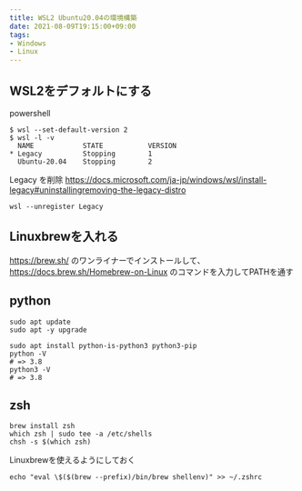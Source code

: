 ```yaml
---
title: WSL2 Ubuntu20.04の環境構築
date: 2021-08-09T19:15:00+09:00
tags:
- Windows
- Linux
---
```


## WSL2をデフォルトにする

powershell

````shell
$ wsl --set-default-version 2
$ wsl -l -v
  NAME            STATE           VERSION
* Legacy          Stopping        1
  Ubuntu-20.04    Stopping        2
````

Legacy を削除
<https://docs.microsoft.com/ja-jp/windows/wsl/install-legacy#uninstallingremoving-the-legacy-distro>

````shell
wsl --unregister Legacy
````

## Linuxbrewを入れる

<https://brew.sh/> のワンライナーでインストールして、
<https://docs.brew.sh/Homebrew-on-Linux> のコマンドを入力してPATHを通す

## python

````shell
sudo apt update
sudo apt -y upgrade

sudo apt install python-is-python3 python3-pip
python -V
# => 3.8
python3 -V
# => 3.8
````

## zsh

````shell
brew install zsh
which zsh | sudo tee -a /etc/shells
chsh -s $(which zsh)
````

Linuxbrewを使えるようにしておく

````shell
echo "eval \$($(brew --prefix)/bin/brew shellenv)" >> ~/.zshrc
````
